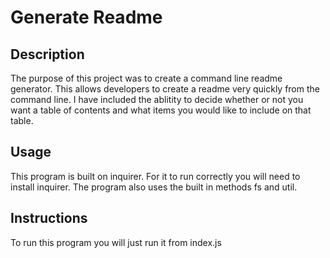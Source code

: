 # Generate Readme

## Description
The purpose of this project was to create a command line readme generator. This allows developers to create a readme very quickly from the command line. I have included the ablitity to decide whether or not you want a table of contents and what items you would like to include on that table. 

## Usage
This program is built on inquirer. For it to run correctly you will need to install inquirer. The program also uses the built in methods fs and util. 

## Instructions
To run this program you will just run it from index.js

